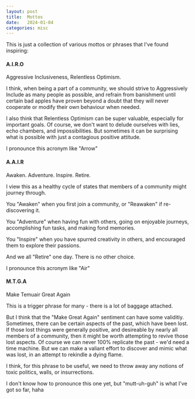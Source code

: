 ```yaml
---
layout: post
title:  Mottos
date:   2024-01-04
categories: misc
---
```


This is just a collection of various mottos or phrases that I've found inspiring:

#### A.I.R.O

Aggressive Inclusiveness, Relentless Optimism.

I think, when being a part of a community, we should strive to Aggressively Include as many people as possible, and refrain from banishment until certain bad apples have proven beyond a doubt that they will never cooperate or modify their own behaviour when needed.

I also think that Relentless Optimism can be super valuable, especially for important goals. Of course, we don't want to delude ourselves with lies, echo chambers, and impossibilities. But sometimes it can be surprising what is possible with just a contagious positive attitude.

I pronounce this acronym like "Arrow"


#### A.A.I.R

Awaken. Adventure. Inspire. Retire.

I view this as a healthy cycle of states that members of a community might journey through.

You "Awaken" when you first join a community, or "Reawaken" if re-discovering it.

You "Adventure" when having fun with others, going on enjoyable journeys, accomplishing fun tasks, and making fond memories.

You "Inspire" when you have spurred creativity in others, and encouraged them to explore their passions.

And we all "Retire" one day. There is no other choice.

I pronounce this acronym like "Air"


#### M.T.G.A

Make Temuair Great Again


This is a trigger phrase for many - there is a lot of baggage attached.

But I think that the "Make <thing> Great Again" sentiment can have some validitiy. Sometimes, there can be certain aspects of the past, which have been lost. If those lost things were generally positive, and desireable by nearly all members of a community, then it might be worth attempting to revive those lost aspects. Of course we can never 100% replicate the past - we'd need a time machine. But we can make a valiant effort to discover and mimic what was lost, in an attempt to rekindle a dying flame.

I think, for this phrase to be useful, we need to throw away any notions of toxic politics, walls, or insurrections.

I don't know how to pronounce this one yet, but "mutt-uh-guh" is what I've got so far, haha
